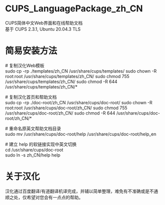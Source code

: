 # CUPS\_LanguagePackage\_zh\_CN
CUPS简体中文Web界面和在线帮助文档  
基于 CUPS 2.3.1, Ubuntu 20.04.3 TLS

# 简易安装方法
\# 复制汉化Web模板  
sudo cp -rp ./templates/zh\_CN /usr/share/cups/templates/
sudo chown -R root:root /usr/share/cups/templates/zh\_CN/
sudo chmod 755 /usr/share/cups/templates/zh\_CN/
sudo chmod -R 644 /usr/share/cups/templates/zh\_CN/\*

\# 复制汉化首页和帮助文档  
sudo cp -rp ./doc-root/zh\_CN /usr/share/cups/doc-root/
sudo chown -R root:root /usr/share/cups/doc-root/zh\_CN/
sudo chmod 755 /usr/share/cups/doc-root/zh\_CN/
sudo chmod -R 644 /usr/share/cups/doc-root/zh\_CN/\*

\# 重命名原英文帮助文档目录  
sudo mv /usr/share/cups/doc-root/help /usr/share/cups/doc-root/help\_en

\# 建立 help 的软链接实现中英文切换  
cd /usr/share/cups/doc-root  
sudo ln -s zh\_CN/help help

# 关于汉化
汉化通过百度翻译/有道翻译机译完成，并辅以简单整理，难免有不准确或是不通顺之处，仅希望对您会有一点点的帮助。


